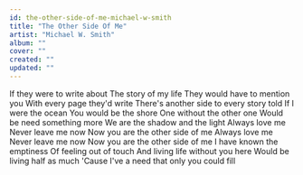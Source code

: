 ```yaml
---
id: the-other-side-of-me-michael-w-smith
title: "The Other Side Of Me"
artist: "Michael W. Smith"
album: ""
cover: ""
created: ""
updated: ""
---
```


If they were to write about
The story of my life
They would have to mention you
With every page they'd write
There's another side to every story told
If I were the ocean
You would be the shore
One without the other one
Would be need something more
We are the shadow and the light
Always love me
Never leave me now
Now you are the other side of me
Always love me
Never leave me now
Now you are the other side of me
I have known the emptiness
Of feeling out of touch
And living life without you here
Would be living half as much
'Cause I've a need that only you could fill